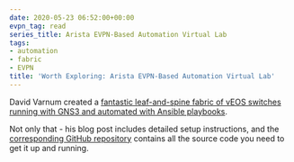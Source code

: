 ```yaml
---
date: 2020-05-23 06:52:00+00:00
evpn_tag: read
series_title: Arista EVPN-Based Automation Virtual Lab
tags:
- automation
- fabric
- EVPN
title: 'Worth Exploring: Arista EVPN-Based Automation Virtual Lab'
---
```

David Varnum created a [fantastic leaf-and-spine fabric of vEOS switches running with GNS3 and automated with Ansible playbooks](https://overlaid.net/2019/02/19/arista-bgp-evpn-ansible-lab/).

Not only that - his blog post includes detailed setup instructions, and the [corresponding GitHub repository](https://github.com/varnumd/ansible-arista-evpn-lab) contains all the source code you need to get it up and running.
